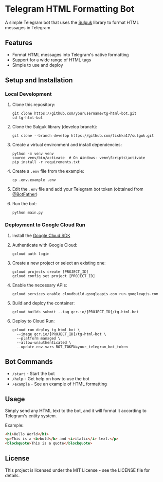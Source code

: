 # Telegram HTML Formatting Bot

A simple Telegram bot that uses the [Sulguk](https://github.com/tishka17/sulguk) library to format HTML messages in Telegram.

## Features

- Format HTML messages into Telegram's native formatting
- Support for a wide range of HTML tags
- Simple to use and deploy

## Setup and Installation

### Local Development

1. Clone this repository:

   ```
   git clone https://github.com/yourusername/tg-html-bot.git
   cd tg-html-bot
   ```

2. Clone the Sulguk library (develop branch):

   ```
   git clone --branch develop https://github.com/tishka17/sulguk.git
   ```

3. Create a virtual environment and install dependencies:

   ```
   python -m venv venv
   source venv/bin/activate  # On Windows: venv\Scripts\activate
   pip install -r requirements.txt
   ```

4. Create a `.env` file from the example:

   ```
   cp .env.example .env
   ```

5. Edit the `.env` file and add your Telegram bot token (obtained from [@BotFather](https://t.me/BotFather))

6. Run the bot:
   ```
   python main.py
   ```

### Deployment to Google Cloud Run

1. Install the [Google Cloud SDK](https://cloud.google.com/sdk/docs/install)

2. Authenticate with Google Cloud:

   ```
   gcloud auth login
   ```

3. Create a new project or select an existing one:

   ```
   gcloud projects create [PROJECT_ID]
   gcloud config set project [PROJECT_ID]
   ```

4. Enable the necessary APIs:

   ```
   gcloud services enable cloudbuild.googleapis.com run.googleapis.com
   ```

5. Build and deploy the container:

   ```
   gcloud builds submit --tag gcr.io/[PROJECT_ID]/tg-html-bot
   ```

6. Deploy to Cloud Run:
   ```
   gcloud run deploy tg-html-bot \
     --image gcr.io/[PROJECT_ID]/tg-html-bot \
     --platform managed \
     --allow-unauthenticated \
     --update-env-vars BOT_TOKEN=your_telegram_bot_token
   ```

## Bot Commands

- `/start` - Start the bot
- `/help` - Get help on how to use the bot
- `/example` - See an example of HTML formatting

## Usage

Simply send any HTML text to the bot, and it will format it according to Telegram's entity system.

Example:

```html
<h1>Hello World</h1>
<p>This is a <b>bold</b> and <i>italic</i> text.</p>
<blockquote>This is a quote</blockquote>
```

## License

This project is licensed under the MIT License - see the LICENSE file for details.
